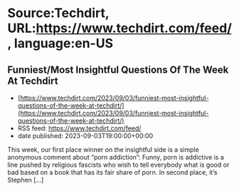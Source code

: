 # Source:Techdirt, URL:https://www.techdirt.com/feed/, language:en-US

## Funniest/Most Insightful Questions Of The Week At Techdirt
 - [https://www.techdirt.com/2023/09/03/funniest-most-insightful-questions-of-the-week-at-techdirt/](https://www.techdirt.com/2023/09/03/funniest-most-insightful-questions-of-the-week-at-techdirt/)
 - RSS feed: https://www.techdirt.com/feed/
 - date published: 2023-09-03T19:00:00+00:00

This week, our first place winner on the insightful side is a simple anonymous comment about &#8220;porn addiction&#8221;: Funny, porn is addictive is a line pushed by religious fascists who wish to tell everybody what is good or bad based on a book that has its fair share of porn. In second place, it&#8217;s Stephen [&#8230;]

